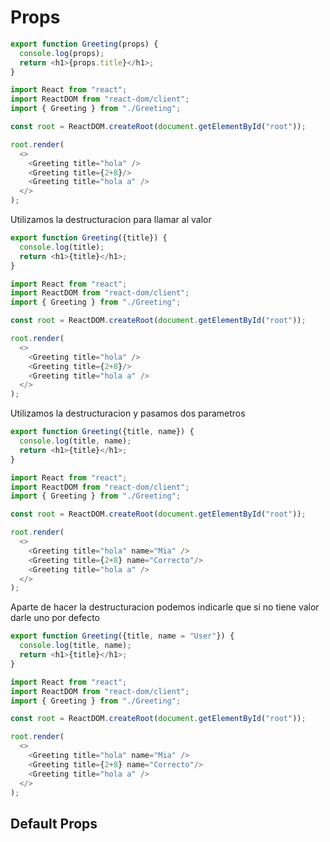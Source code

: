 # Props
```js
export function Greeting(props) {
  console.log(props);
  return <h1>{props.title}</h1>;
}
```

```js
import React from "react";
import ReactDOM from "react-dom/client";
import { Greeting } from "./Greeting";

const root = ReactDOM.createRoot(document.getElementById("root"));

root.render(
  <>
    <Greeting title="hola" />
    <Greeting title={2+8}/>
    <Greeting title="hola a" />
  </>
);
```

Utilizamos la destructuracion para llamar al valor

```js
export function Greeting({title}) {
  console.log(title);
  return <h1>{title}</h1>;
}
```

```js
import React from "react";
import ReactDOM from "react-dom/client";
import { Greeting } from "./Greeting";

const root = ReactDOM.createRoot(document.getElementById("root"));

root.render(
  <>
    <Greeting title="hola" />
    <Greeting title={2+8}/>
    <Greeting title="hola a" />
  </>
);
```

Utilizamos la destructuracion y pasamos dos parametros

```js
export function Greeting({title, name}) {
  console.log(title, name);
  return <h1>{title}</h1>;
}
```

```js
import React from "react";
import ReactDOM from "react-dom/client";
import { Greeting } from "./Greeting";

const root = ReactDOM.createRoot(document.getElementById("root"));

root.render(
  <>
    <Greeting title="hola" name="Mia" />
    <Greeting title={2+8} name="Correcto"/>
    <Greeting title="hola a" />
  </>
);
```

Aparte de hacer la destructuracion podemos indicarle que si no tiene valor darle uno por defecto

```js
export function Greeting({title, name = "User"}) {
  console.log(title, name);
  return <h1>{title}</h1>;
}
```

```js
import React from "react";
import ReactDOM from "react-dom/client";
import { Greeting } from "./Greeting";

const root = ReactDOM.createRoot(document.getElementById("root"));

root.render(
  <>
    <Greeting title="hola" name="Mia" />
    <Greeting title={2+8} name="Correcto"/>
    <Greeting title="hola a" />
  </>
);
```

## Default Props
